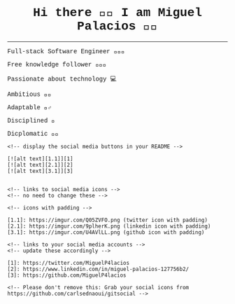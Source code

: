 <div align="center" style = "font-family:courier,arial,helvética">
    <h1> Hi there 👋🏾 I am Miguel Palacios 👨🏾‍ </h1>
    <hr>
    <div align="left">
        <p>Full-stack Software Engineer 👨🏾‍💻</p>
        <p>Free knowledge follower 👨🏾‍🚀</p>
        <p>Passionate about technology 💻</p>
        <p>Ambitious 🚀🔥</p>
        <p>Adaptable 🤸‍♂️</p>
        <p>Disciplined 🥋</p>
        <p>Dicplomatic 🤝🏾</p>
    </div>
</div>
<!-- Please don't remove this: Grab your social icons from https://github.com/carlsednaoui/gitsocial -->
    
    <!-- display the social media buttons in your README -->
    
    [![alt text][1.1]][1]
    [![alt text][2.1]][2]
    [![alt text][3.1]][3]
    
    
    <!-- links to social media icons -->
    <!-- no need to change these -->
    
    <!-- icons with padding -->
    
    [1.1]: https://imgur.com/Q05ZVFO.png (twitter icon with padding)
    [2.1]: https://imgur.com/9plherK.png (linkedin icon with padding)
    [3.1]: https://imgur.com/U4AVlLL.png (github icon with padding)
    
    <!-- links to your social media accounts -->
    <!-- update these accordingly -->
    
    [1]: https://twitter.com/MiguelP4lacios
    [2]: https://www.linkedin.com/in/miguel-palacios-127756b2/
    [3]: https://github.com/MiguelP4lacios
    
    <!-- Please don't remove this: Grab your social icons from https://github.com/carlsednaoui/gitsocial -->
